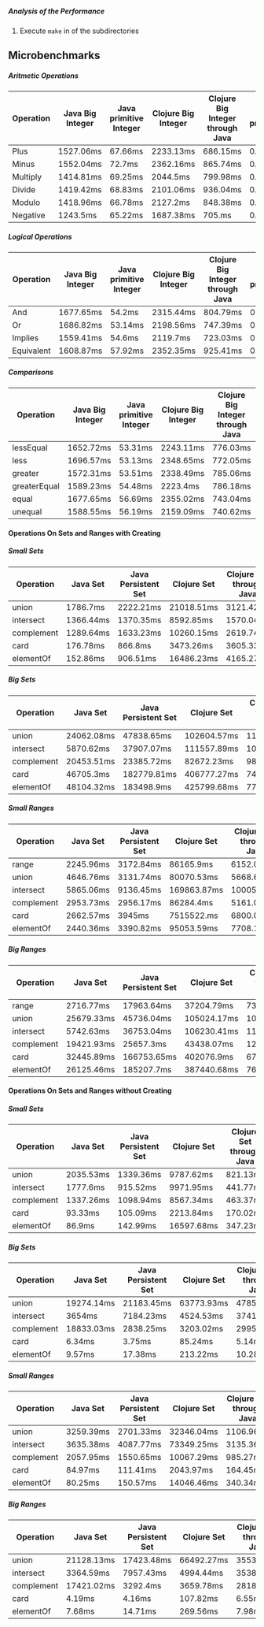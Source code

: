 ##### Analysis of the Performance

1. Execute `make` in of the subdirectories


## Microbenchmarks

##### Aritmetic Operations

| Operation | Java Big Integer |  Java primitive Integer | Clojure Big Integer | Clojure Big Integer through Java | C++ primitives | ProB    |
|-----------|------------------|-------------------------|---------------------|----------------------------------|----------------|---------|
| Plus      | 1527.06ms        | 67.66ms                 | 2233.13ms           | 686.15ms                         | 0.002ms        | 37010ms |
| Minus     | 1552.04ms        | 72.7ms                  | 2362.16ms           | 865.74ms                         | 0.002ms        | 36490ms |
| Multiply  | 1414.81ms        | 69.25ms                 | 2044.5ms            | 799.98ms                         | 0.002ms        | 35950ms |
| Divide    | 1419.42ms        | 68.83ms                 | 2101.06ms           | 936.04ms                         | 0.002ms        | 37950ms |
| Modulo    | 1418.96ms        | 66.78ms                 | 2127.2ms            | 848.38ms                         | 0.002ms        | 38090ms |
| Negative  | 1243.5ms         | 65.22ms                 | 1687.38ms           | 705.ms                           | 0.002ms        | 36900ms |


##### Logical Operations

| Operation  | Java Big Integer |  Java primitive Integer | Clojure Big Integer | Clojure Big Integer through Java | C++ primitives | ProB    |
|------------|------------------|-------------------------|---------------------|----------------------------------|----------------|---------|
| And        | 1677.65ms        | 54.2ms                  | 2315.44ms           | 804.79ms                         | 0.002ms        | 54197ms |
| Or         | 1686.82ms        | 53.14ms                 | 2198.56ms           | 747.39ms                         | 0.002ms        | 53142ms |
| Implies    | 1559.41ms        | 54.6ms                  | 2119.7ms            | 723.03ms                         | 0.002ms        | 54603ms |
| Equivalent | 1608.87ms        | 57.92ms                 | 2352.35ms           | 925.41ms                         | 0.002ms        | 57921ms |



##### Comparisons

| Operation    | Java Big Integer |  Java primitive Integer | Clojure Big Integer | Clojure Big Integer through Java | C++ primitives | ProB    |
|--------------|------------------|-------------------------|---------------------|----------------------------------|----------------|---------|
| lessEqual    | 1652.72ms        | 53.31ms                 | 2243.11ms           | 776.03ms                         | 0.002ms        | 21920ms |
| less         | 1696.57ms        | 53.13ms                 | 2348.65ms           | 772.05ms                         | 0.002ms        | 22510ms |
| greater      | 1572.31ms        | 53.51ms                 | 2338.49ms           | 785.06ms                         | 0.002ms        | 22510ms |
| greaterEqual | 1589.23ms        | 54.48ms                 | 2223.4ms            | 786.18ms                         | 0.002ms        | 22250ms |
| equal        | 1677.65ms        | 56.69ms                 | 2355.02ms           | 743.04ms                         | 0.002ms        | 22860ms |
| unequal      | 1588.55ms        | 56.19ms                 | 2159.09ms           | 740.62ms                         | 0.002ms        | 22150ms |


#### Operations On Sets and Ranges with Creating


##### Small Sets

| Operation  | Java Set  | Java Persistent Set | Clojure Set | Clojure Set through Java | C++ Immer Set | ProB    |
|------------|-----------|---------------------|-------------|--------------------------|---------------|---------|
| union      | 1786.7ms  | 2222.21ms           | 21018.51ms  | 3121.42ms                | 1617.22ms     | 44880ms |
| intersect  | 1366.44ms | 1370.35ms           | 8592.85ms   | 1570.04ms                | 163.14ms      | 31340ms |
| complement | 1289.64ms | 1633.23ms           | 10260.15ms  | 2619.74ms                | 1777.8ms      | 31920ms |
| card       | 176.78ms  | 866.8ms             | 3473.26ms   | 3605.33ms                | 1963.96ms     | 31080ms |
| elementOf  | 152.86ms  | 906.51ms            | 16486.23ms  | 4165.27ms                | 1513.54ms     | 22360ms |


##### Big Sets

| Operation  | Java Set    | Java Persistent Set | Clojure Set | Clojure Set through Java | C++ Immer Set | ProB    |
|------------|-------------|---------------------|-------------|--------------------------|---------------|---------|
| union      | 24062.08ms  | 47838.65ms          | 102604.57ms | 11787.27ms               | 30152.33ms    | 88920ms |
| intersect  | 5870.62ms   | 37907.07ms          | 111557.89ms | 10523.48ms               | 31263.06ms    | 190ms   |
| complement | 20453.51ms  | 23385.72ms          | 82672.23ms  | 9837.74ms                | 30436.09ms    | 23230ms |
| card       | 46705.3ms   | 182779.81ms         | 406777.27ms | 74601.3ms                | 246475.01ms   | 160ms   |
| elementOf  | 48104.32ms  | 183498.9ms          | 425799.68ms | 77650.02ms               | 243716.04ms   | 190ms   |


##### Small Ranges

| Operation  | Java Set   | Java Persistent Set | Clojure Set | Clojure Set through Java | C++ Immer Set | ProB     |
|------------|------------|---------------------|-------------|--------------------------|---------------|----------|
| range      | 2245.96ms  | 3172.84ms           | 86165.9ms   | 6152.07ms                | 10987.09ms    | 32420ms  |
| union      | 4646.76ms  | 3131.74ms           | 80070.53ms  | 5668.65ms                | 3954.13ms     | 65690ms  |
| intersect  | 5865.06ms  | 9136.45ms           | 169863.87ms | 10005.88ms               | 10709.27ms    | 45760ms  |
| complement | 2953.73ms  | 2956.17ms           | 86284.4ms   | 5161.03ms                | 3509.07ms     | 148940ms |
| card       | 2662.57ms  | 3945ms              | 7515522.ms  | 6800.08ms                | 11081.98ms    | 28610ms  |
| elementOf  | 2440.36ms  | 3390.82ms           | 95053.59ms  | 7708.1ms                 | 9719.11ms     | 20720ms  |


##### Big Ranges

| Operation  | Java Set    | Java Persistent Set | Clojure Set | Clojure Set through Java | C++ Immer Set | ProB  |
|------------|-------------|---------------------|-------------|--------------------------|---------------|-------|
| range      | 2716.77ms   | 17963.64ms          | 37204.79ms  | 7374.59ms                | 23714.09ms    | 100ms |
| union      | 25679.33ms  | 45736.04ms          | 105024.17ms | 10549.98ms               | 29971.44ms    | 160ms |
| intersect  | 5742.63ms   | 36753.04ms          | 106230.41ms | 11282.22ms               | 27793.75ms    | 140ms |
| complement | 19421.93ms  | 25657.3ms           | 43438.07ms  | 12096.31ms               | 27586.16ms    | 170ms |
| card       | 32445.89ms  | 166753.65ms         | 402076.9ms  | 67318.65ms               | 242518.13ms   | 150ms |
| elementOf  | 26125.46ms  | 185207.7ms          | 387440.68ms | 76641.75ms               | 246618.14ms   | 110ms |



#### Operations On Sets and Ranges without Creating

##### Small Sets

| Operation  | Java Set  | Java Persistent Set | Clojure Set | Clojure Set through Java | C++ Immer Set | ProB    |
|------------|-----------|---------------------|-------------|--------------------------|---------------|---------|
| union      | 2035.53ms | 1339.36ms           | 9787.62ms   | 821.13ms                 | 149.9ms       | 52040ms |
| intersect  | 1777.6ms  | 915.52ms            | 9971.95ms   | 441.77ms                 | 129.58ms      | 39490ms |
| complement | 1337.26ms | 1098.94ms           | 8567.34ms   | 463.37ms                 | 83.95ms       | 36150ms |
| card       | 93.33ms   | 105.09ms            | 2213.84ms   | 170.02ms                 | 0.003ms       | 28970ms |
| elementOf  | 86.9ms    | 142.99ms            | 16597.68ms  | 347.23ms                 | 23.83ms       | 21410   |


##### Big Sets

| Operation  | Java Set   | Java Persistent Set | Clojure Set | Clojure Set through Java | C++ Immer Set | ProB    |
|------------|------------|---------------------|-------------|--------------------------|---------------|---------|
| union      | 19274.14ms | 21183.45ms          | 63773.93ms  | 4785.65ms                | 582.51ms      | 89030ms |
| intersect  | 3654ms     | 7184.23ms           | 4524.53ms   | 3741.65ms                | 542.56ms      | 180ms   |
| complement | 18833.03ms | 2838.25ms           | 3203.02ms   | 2995.66ms                | 454.64ms      | 23550ms |
| card       | 6.34ms     | 3.75ms              | 85.24ms     | 5.14ms                   | 0.003ms       | 150ms   |
| elementOf  | 9.57ms     | 17.38ms             | 213.22ms    | 10.28ms                  | 0.091ms       | 140ms   |


##### Small Ranges

| Operation  | Java Set  | Java Persistent Set | Clojure Set | Clojure Set through Java | C++ Immer Set | ProB    |
|------------|-----------|---------------------|-------------|--------------------------|---------------|---------|
| union      | 3259.39ms | 2701.33ms           | 32346.04ms  | 1106.96ms                | 167.9ms       | 46510ms |
| intersect  | 3635.38ms | 4087.77ms           | 73349.25ms  | 3135.36ms                | 305.65ms      | 38550ms |
| complement | 2057.95ms | 1550.65ms           | 10067.29ms  | 985.27ms                 | 152.36ms      | 56360ms |
| card       | 84.97ms   | 111.41ms            | 2043.97ms   | 164.45ms                 | 0.002ms       | 29000ms |
| elementOf  | 80.25ms   | 150.57ms            | 14046.46ms  | 340.34ms                 | 22.42ms       | 20790ms |


##### Big Ranges

| Operation  | Java Set   | Java Persistent Set | Clojure Set | Clojure Set through Java | C++ Immer Set | ProB  |
|------------|------------|---------------------|-------------|--------------------------|---------------|-------|
| union      | 21128.13ms | 17423.48ms          | 66492.27ms  | 3553.43ms                | 705ms         | 170ms |
| intersect  | 3364.59ms  | 7957.43ms           | 4994.44ms   | 3538.31ms                | 466.84ms      | 130ms |
| complement | 17421.02ms | 3292.4ms            | 3659.78ms   | 2818.45ms                | 390.93ms      | 160ms |
| card       | 4.19ms     | 4.16ms              | 107.82ms    | 6.55ms                   | 0.005ms       | 150ms |
| elementOf  | 7.68ms     | 14.71ms             | 269.56ms    | 7.98ms                   | 0.093ms       | 100ms |

